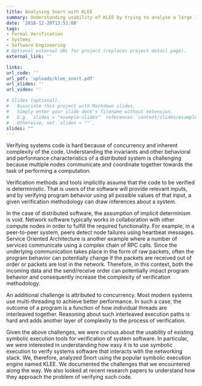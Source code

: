 ```yaml
---
title: Analysing Snort with KLEE
summary: Understanding usability of KLEE by trying to analyse a large Intrusion Detection System
date: '2018-12-20T13:51:00'
tags:
- Formal Verification
- Systems
- Software Engineering
# Optional external URL for project (replaces project detail page).
external_link: ''

links:
url_code: ''
url_pdf: 'uploads/klee_snort.pdf'
url_slides: ''
url_video: ''

# Slides (optional).
#   Associate this project with Markdown slides.
#   Simply enter your slide deck's filename without extension.
#   E.g. `slides = "example-slides"` references `content/slides/example-slides.md`.
#   Otherwise, set `slides = ""`.
slides: ""
---
```


Verifying systems code is hard because of concurrency and inherent complexity of
the code. Understanding the invariants and other behavioral and performance
characteristics of a distributed system is challenging because multiple nodes
communicate and coordinate together towards the task of performing a
computation. 

Verification methods and tools implicitly assume that the code to be verified is
deterministic. That is users of the software will provide relevant inputs, and
by verifying program behavior using all possible values of that input, a given
verification methodology can draw inferences about a system. 

In the case of distributed software, the assumption of implicit determinism is
void. Network software typically works in collaboration with other compute nodes
in order to fulfill the required functionality. For example, in a peer-to-peer
system, peers detect node failures using heartbeat messages. Service Oriented
Architecture is another example where a number of services communicate using a
complex chain of RPC calls. Since the underlying communication takes place in
the form of raw packets, often the program behavior can potentially change if
the packets are received out of order or packets are lost in the network.
Therefore, in this context, both the incoming data and the send/receive order
can potentially impact program behavior and consequently increase the complexity
of verification methodology. 

An additional challenge is attributed to concurrency. Most modern systems use
multi-threading to achieve better performance. In such a case, the outcome of a
program is a function of how individual threads are interleaved together.
Reasoning about such interleaved execution paths is hard and adds another layer
of complexity to the process of verification. 

Given the above challenges, we were curious about the usability of existing
symbolic execution tools for verification of system software. In particular, we
were interested in understanding how easy it is to use symbolic execution to
verify systems software that interacts with the networking stack. We, therefore,
analyzed Snort using the popular symbolic execution engine named KLEE. We
documented the challenges that we encountered along the way. We also looked at
recent research papers to understand how they approach the problem of verifying
such code.
